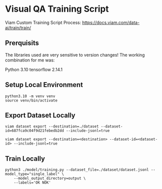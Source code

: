 # Visual QA Training Script

Viam Custom Training Script Process: https://docs.viam.com/data-ai/train/train/

## Prerquisits

The libraries used are very sensitive to version changes!
The working combination for me was:

Python 3.10
tensorflow 2.14.1

## Setup Local Environment

```shell
python3.10 -m venv venv
source venv/bin/activate
```

## Export Dataset Locally

```shell
viam dataset export --destination=./dataset --dataset-id=687fca9c04f9d21febedb2dd --include-jsonl=true

viam dataset export --destination=<destination> --dataset-id=<dataset-id> --include-jsonl=true
```

## Train Locally

```shell
python3 ./model/training.py --dataset_file=./dataset/dataset.jsonl --model_type="single_label" \
    --model_output_directory=output \
    --labels='OK NOK'
```
